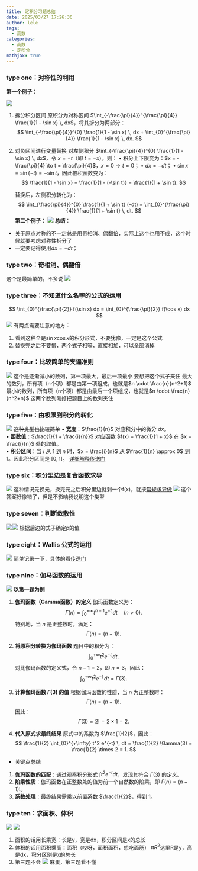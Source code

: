 ```yaml
---
title: 定积分习题总结
date: 2025/03/27 17:26:36
author: lele
tags:
  - 高数
categories:
  - 高数
  - 定积分
mathjax: true
---
```

### type one：对称性的利用

**第一个例子**：

![](../img/in-post/Pasted%20image%2020250327173342.png)
1. 拆分积分区间
原积分为对称区间 $\int_{-\frac{\pi}{4}}^{\frac{\pi}{4}} \frac{1}{1 - \sin x} \, dx$，将其拆分为两部分：
$$
\int_{-\frac{\pi}{4}}^{0} \frac{1}{1 - \sin x} \, dx + \int_{0}^{\frac{\pi}{4}} \frac{1}{1 - \sin x} \, dx.
$$
2. 对负区间进行变量替换
	对左侧积分 $\int_{-\frac{\pi}{4}}^{0} \frac{1}{1 - \sin x} \, dx$，令 $x = -t$（即 $t = -x$），则：
	• 积分上下限变为：$x = -\frac{\pi}{4} \to t = \frac{\pi}{4}$，$x = 0 \to t = 0$；
	• $dx = -dt$；
	• $\sin x = \sin(-t) = -\sin t$，因此被积函数变为：
  $$
  \frac{1}{1 - \sin x} = \frac{1}{1 - (-\sin t)} = \frac{1}{1 + \sin t}.
  $$

	替换后，左侧积分转化为：
$$
\int_{\frac{\pi}{4}}^{0} \frac{1}{1 + \sin t} (-dt) = \int_{0}^{\frac{\pi}{4}} \frac{1}{1 + \sin t} \, dt.
$$
**第二个例子**：
![](../img/in-post/Pasted%20image%2020250327173851.png)
**总结**：
- 关于原点对称的不一定总是用奇相消、偶翻倍，实际上这个也用不成，这个时候就要考虑对称性拆分了
- 一定要记得使用$dx = -dt$；

### type two：奇相消、偶翻倍
这个是最简单的，不多说
![](../img/in-post/Pasted%20image%2020250327174554.png)

### type three：不知道什么名字的公式的运用
$$
\int_{0}^{\frac{\pi}{2}} f(\sin x) dx = \int_{0}^{\frac{\pi}{2}} f(\cos x) dx
$$
![](../img/in-post/Pasted%20image%2020250327175018.png)
有两点需要注意的地方：
1. 看到这种全是$\sin x \cos x$的积分形式，不要犹豫，一定是这个公式
2. 替换完之后不要懵，两个式子相等，直接相加，可以全部消掉
### type four：比较简单的夹逼准则
![](../img/in-post/Pasted%20image%2020250327175635.png)
这个是逐渐减小的数列，第一项最大，最后一项最小
要想把这个式子夹住
最大的数列，所有项（n个项）都是由第一项组成，也就是$n \cdot \frac{n}{n^2+1}$
最小的数列，所有项（n个项）都是由最后一个项组成，也就是$n \cdot \frac{n}{n^2+n}$
这两个数列刚好把题目上的数列夹住

### type five：由极限到积分的转化
![](../img/in-post/Pasted%20image%2020250327180306.png)
~~这种类型也比较简单~~
• **宽度**：$\frac{1}{n}$ 对应积分中的微分 $dx$。  
• **函数值**：$\frac{1}{1 + \frac{i}{n}}$ 对应函数 $f(x) = \frac{1}{1 + x}$ 在 $x = \frac{i}{n}$ 处的取值。  
• **积分区间**：当 $i$ 从 $1$ 到 $n$ 时，$x = \frac{i}{n}$ 从 $\frac{1}{n} \approx 0$ 到 $1$。因此积分区间是 $[0, 1]$。
[详细解释传送门](https://letongzhuo.cn/posts/20250326103248)

### type six：积分里边是复合函数求导

![](../img/in-post/Pasted%20image%2020250327181939.png)
这种情况先换元，换完元之后积分里边就剩一个f(x)，就按[常规求导做](https://letongzhuo.cn/posts/20250324085055)
![](../img/in-post/Pasted%20image%2020250327182239.png)
这个答案好像错了，但是不影响我说明这个类型

### type seven：判断敛散性
![](../img/in-post/Pasted%20image%2020250327185216.png)![](../img/in-post/扫描全能王%202025-03-17%2010.31_02.jpg)
根据后边的式子确定p的值

### type eight：Wallis 公式的运用
![](../img/in-post/Pasted%20image%2020250327194857.png)
简单记录一下，具体的看[传送门](https://letongzhuo.cn/posts/20250327160247)

### type nine：伽马函数的运用
![](../img/in-post/Pasted%20image%2020250327200106.png)
**以第一题为例**
 1. **伽玛函数（Gamma函数）的定义**
	伽玛函数定义为：
$$
\Gamma(n) = \int_{0}^{+\infty} t^{n-1} e^{-t} \, dt \quad (n > 0).
$$
	特别地，当 $n$ 是正整数时，满足：
$$
\Gamma(n) = (n-1)!.
$$

2. **将原积分转换为伽玛函数**
	题目中的积分为：
$$
\int_{0}^{+\infty} t^2 e^{-t} \, dt.
$$
	对比伽玛函数的定义式，令 $n - 1 = 2$，即 $n = 3$，因此：
$$
\int_{0}^{+\infty} t^2 e^{-t} \, dt = \Gamma(3).
$$

3. **计算伽玛函数 $\Gamma(3)$ 的值**
	根据伽玛函数的性质，当 $n$ 为正整数时：
$$
\Gamma(n) = (n-1)!.
$$
	因此：
$$
\Gamma(3) = 2! = 2 \times 1 = 2.
$$
4. **代入原式求最终结果**
	原式中的系数为 $\frac{1}{2}$，因此：
$$
\frac{1}{2} \int_{0}^{+\infty} t^2 e^{-t} \, dt = \frac{1}{2} \Gamma(3) = \frac{1}{2} \times 2 = 1.
$$

- 关键点总结
1. **伽玛函数的匹配**：通过观察积分形式 $\int t^2 e^{-t} dt$，发现其符合 $\Gamma(3)$ 的定义。  
2. **阶乘性质**：伽玛函数在正整数处的值为前一个自然数的阶乘，即 $\Gamma(n) = (n-1)!$。  
3. **系数处理**：最终结果需乘以前置系数 $\frac{1}{2}$，得到 1。
### type ten：求面积、体积
![](../img/in-post/Pasted%20image%2020250327201157.png)
![](../img/in-post/Pasted%20image%2020250327201201.png)
1. 面积的话用长乘宽：长是y，宽是dx，积分区间是x的总长
2. 体积的话用面积乘高：面积（哎呀，面积面积，想吃面筋）
   $\pi R^2$这里R是y，高是dx，积分区别是x的总长
3. 第三题不会
![](../img/in-post/Pasted%20image%2020250327201745.png)
麻蛋，第三题看不懂